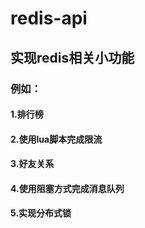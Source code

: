 # redis-api
## 实现redis相关小功能
### 例如：
#### 1.排行榜
#### 2.使用lua脚本完成限流
#### 3.好友关系
#### 4.使用阻塞方式完成消息队列
#### 5.实现分布式锁
